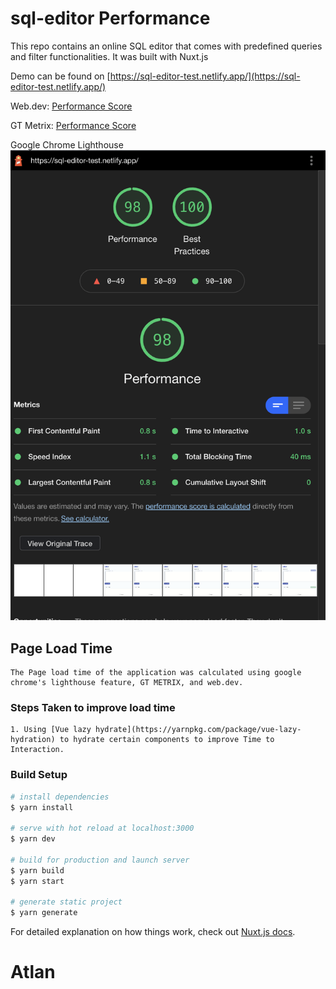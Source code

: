 # sql-editor Performance

This repo contains an online SQL editor that comes with predefined queries and filter functionalities. It was built with Nuxt.js

Demo can be found on [https://sql-editor-test.netlify.app/](https://sql-editor-test.netlify.app/)


Web.dev: [Performance Score](https://lighthouse-dot-webdotdevsite.appspot.com//lh/html?url=https%3A%2F%2Fsql-editor-test.netlify.app%2F)

GT Metrix: [Performance Score](https://gtmetrix.com/reports/sql-editor-test.netlify.app/mqeRjrdc/)

Google Chrome Lighthouse
![performance screenshot](https://github.com/Timibadass/sql-editor/blob/master/assets/images/Screenshot%202021-06-06%20at%2001.51.49.png)

## Page Load Time
```
The Page load time of the application was calculated using google chrome's lighthouse feature, GT METRIX, and web.dev.
```
### Steps Taken to improve load time
```
1. Using [Vue lazy hydrate](https://yarnpkg.com/package/vue-lazy-hydration) to hydrate certain components to improve Time to Interaction.
```
### Build Setup

```bash
# install dependencies
$ yarn install

# serve with hot reload at localhost:3000
$ yarn dev

# build for production and launch server
$ yarn build
$ yarn start

# generate static project
$ yarn generate
```

For detailed explanation on how things work, check out [Nuxt.js docs](https://nuxtjs.org).
# Atlan

